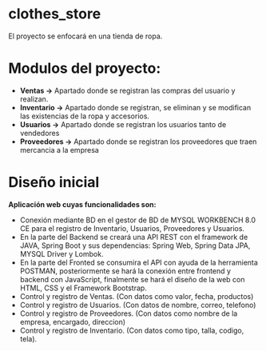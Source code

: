 # clothes_store
El proyecto se enfocará en una tienda de ropa. 

# Modulos del proyecto:

- **Ventas ->**  Apartado donde se registran las compras del usuario y realizan. 
- **Inventario ->** Apartado donde se registran, se eliminan y se modifican las existencias de la ropa y accesorios.
- **Usuarios ->** Apartado donde se registran los usuarios tanto de vendedores
- **Proveedores ->** Apartado donde se registran los proveedores que traen mercancia a la empresa

# Diseño inicial
**Aplicación web cuyas funcionalidades son:**

- Conexión mediante BD en el gestor de BD de MYSQL WORKBENCH 8.0 CE para el registro de Inventario, Usuarios, Proveedores y Usuarios.
- En la parte del Backend se creará una API REST con el framework de JAVA, Spring Boot y sus dependencias: Spring Web, Spring Data JPA, MYSQL Driver y Lombok.
- En la parte del Fronted se consumira el API con ayuda de la herramienta POSTMAN, posteriormente se hará la conexión entre frontend y backend con JavaScript, finalmente se hará el diseño de la web con HTML, CSS y el Framework Bootstrap. 
- Control y registro de Ventas. (Con datos como valor, fecha, productos)
- Control y registro de Usuarios. (Con datos de nombre, correo, telefono)
- Control y registro de Proveedores. (Con datos como nombre de la empresa, encargado, direccion)
- Control y registro de Inventario. (Con datos como tipo, talla, codigo, tela).
  
  

  
